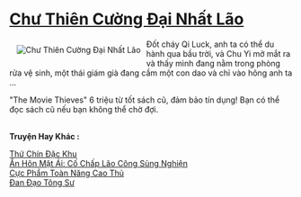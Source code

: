 <a href="https://truyenwiki.net/chu-thien-cuong-dai-nhat-lao.35685/" title="Chư Thiên Cường Đại Nhất Lão"><h1>Chư Thiên Cường Đại Nhất Lão</h1></a><div style="display:table"><img align="right" style="float: left; padding: 10px;" src="https://truyenwiki.net/a/img/str/src/35685.jpg" alt="Chư Thiên Cường Đại Nhất Lão">Đốt cháy Qi Luck, anh ta có thể du hành qua bầu trời, và Chu Yi mở mắt ra và thấy mình đang nằm trong phòng rửa vệ sinh, một thái giám già đang cầm một con dao và chỉ vào hông anh ta ...<p></p> "The Movie Thieves" 6 triệu từ tốt sách cũ, đảm bảo tín dụng! Bạn có thể đọc sách cũ nếu bạn không thể chờ đợi.</div><p><br><b>Truyện Hay Khác :</b></p><a href="https://truyenwiki.net/thu-chin-dac-khu.35367/" alt="Thứ Chín Đặc Khu">Thứ Chín Đặc Khu</a><br/><a href="https://sangtacviet.wordpress.com/2020/10/22/an-hon-mat-ai-co-chap-lao-cong-sung-nghien/" alt="Ẩn Hôn Mật Ái: Cố Chấp Lão Công Sủng Nghiện">Ẩn Hôn Mật Ái: Cố Chấp Lão Công Sủng Nghiện</a><br/><a href="https://sangtacviet.wordpress.com/2020/10/22/cuc-pham-toan-nang-cao-thu/" alt="Cực Phẩm Toàn Năng Cao Thủ">Cực Phẩm Toàn Năng Cao Thủ</a><br/><a href="https://sangtacviet.wordpress.com/2020/10/22/dan-dao-tong-su/" alt="Đan Đạo Tông Sư">Đan Đạo Tông Sư</a><br/>
